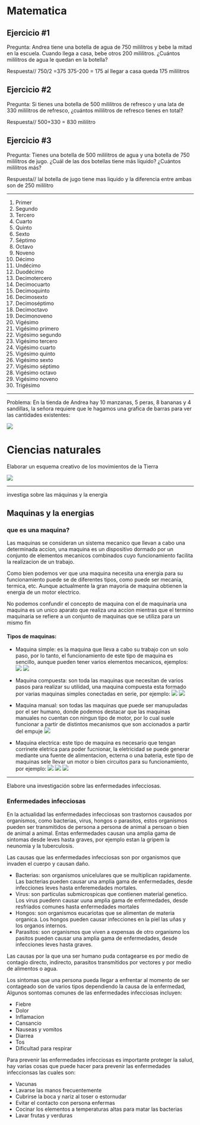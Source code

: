 # Matematica
## Ejercicio #1
Pregunta: Andrea tiene una botella de agua de 750 mililitros y bebe la mitad en la escuela. Cuando llega a casa, bebe otros 200 mililitros. ¿Cuántos mililitros de agua le quedan en la botella?

Respuesta// 750/2 =375  375-200 = 175  al llegar a casa queda 175 mililitros 

## Ejercicio #2
Pregunta: Si tienes una botella de 500 mililitros de refresco y una lata de 330 mililitros de refresco, ¿cuántos mililitros de refresco tienes en total?

Respuesta// 500+330 = 830 mililitro

## Ejercicio #3
Pregunta: Tienes una botella de 500 mililitros de agua y una botella de 750 mililitros de jugo. ¿Cuál de las dos botellas tiene más líquido? ¿Cuántos mililitros más?

Respuesta// lal botella de jugo tiene mas liquido y la diferencia entre ambas son de 250 mililitro

------
1. Primer
2. Segundo
3. Tercero
4. Cuarto
5. Quinto
6. Sexto
7. Séptimo
8. Octavo
9. Noveno
10. Décimo
11. Undécimo
12. Duodécimo
13. Decimotercero
14. Decimocuarto
15. Decimoquinto
16. Decimosexto
17. Decimoséptimo
18. Decimoctavo
19. Decimonoveno
20. Vigésimo
21. Vigésimo primero
22. Vigésimo segundo
23. Vigésimo tercero
24. Vigésimo cuarto
25. Vigésimo quinto
26. Vigésimo sexto
27. Vigésimo séptimo
28. Vigésimo octavo
29. Vigésimo noveno
30. Trigésimo

-----
Problema: En la tienda de Andrea hay 10 manzanas, 5 peras, 8 bananas y 4 sandillas, la señora requiere que le hagamos una grafica de barras para ver las cantidades existentes:

![](https://i.imgur.com/MEHGX5U.png)

# Ciencias naturales

Elaborar un esquema creativo de los movimientos de la Tierra

![](https://i.imgur.com/njvRnBI.png)

---
investiga sobre las máquinas y la energía

## Maquinas y la energias

### que es una maquina?
Las maquinas se consideran un sistema mecanico que llevan a cabo una determinada accion, una maquina es un dispositivo dormado por un conjunto de elementos mecanicos combinados cuyo funcionamiento facilita la realizacion de un trabajo.

Como bien podemos ver que una maquina necesita una energia para su funcionamiento puede se de diferentes tipos, como puede ser mecania, termica, etc. Aunque actualmente la gran mayoria de maquina obtienen la energia de un motor electrico.

No podemos confundir el concepto de maquina con el de maquinaria una maquina es un unico aparato que realiza una accion mientras que el termino maquinaria se refiere a un conjunto de maquinas que se utiliza para un mismo fin

#### Tipos de maquinas:
- Maquina simple: es la maquina que lleva a cabo su trabajo con un solo paso, por lo tanto, el funcionamiento de este tipo de maquina es sencillo, aunque pueden tener varios elementos mecanicos, ejemplos:
![](https://i.imgur.com/p6QMIMF.png)
![](https://i.imgur.com/eT8vRqj.png)
- Maquina compuesta: son toda las maquinas que necesitan de varios pasos para realizar su utilidad, una maquina compuesta esta formado por varias maquinas simples conectadas en serie, por ejemplo:
![](https://i.imgur.com/fLeY1OB.png)
![](https://i.imgur.com/27zXaeP.png)
- Maquina manual: son todas las maquinas que puede ser manupuladas por el ser humano, donde podemos destacar que las maquinas manuales no cuentan con ningun tipo de motor, por lo cual suele funcionar a partir de distintos mecanismos que son accionados a partir del empuje
![](https://i.imgur.com/6dXTmVC.png)

- Maquina electrica: este tipo de maquina es necesario que tengan corrinete eletrica para poder fucnionar, la eletricidad se puede generar mediante una fuente de alimentacion, ecterna o una bateria, este tipo de maquinas sele llevar un motor o bien circuitos para su funcionamiento, por ejemplo:
![](https://i.imgur.com/7OJXc2m.png)
![](https://i.imgur.com/FWmOOpX.png)
![](https://i.imgur.com/0ArGm2A.png)

---

Elabore una investigación sobre las enfermedades infecciosas.

### Enfermedades infecciosas

En la actualidad las enfermedades infecciosas son trastornos causados por organismos, como bacterias, virus, hongos o parasitos, estos organismos pueden ser transmitidos de persona a persona de animal a persoan o bien de animal a animal. Entas enfermedades causan una amplia gama de sintomas desde leves hasta graves, por ejemplo estan la gripem la neunomia y la tuberculosis.

Las causas que las enfermedades infecciosas son por organismos que invaden el cuerpo y causan daño.
- Bacterias: son organismos unicelulares que se multiplican rapidamente. Las bacterias pueden causar una amplia gama de enfermedades, desde infecciones leves hasta enferemedades mortales.
- Virus: son particulas submicrospicas que contienen material genetico. Los virus puedenn causar uuna amplia gama de enfermedades, desde resfriados comunes hasta enfermedades mortales
- Hongos: son organismos eucariotas que se alimentan de materia organica. Los hongos pueden causar infecciones en la piel las uñas y los organos internos.
- Parasitos: son organismos que viven a expensas de otro organismo los pasitos pueden causar una amplia gama de enfermedades, desde infecciones leves hasta graves.

Las causas por la que una ser humano puda contagearse es por medio de contagio directo, indirecto, parasitos transmitidos por vectores y por medio de alimentos o agua.

Los sintomas que una persona pueda llegar a enfrentar al momento de ser contageado son de varios tipos dependiendo la causa de la enfermedad, Algunos sontomas comunes de las enfermedades infecciosas incluyen:
- Fiebre
- Dolor
- Inflamacion
- Cansancio
- Nauseas y vomitos
- Diarrea
- Tos
- Dificultad para respirar

Para prevenir las enfermedades infecciosas es importante proteger la salud, hay varias cosas que puede hacer para prevenir las enfermedades infeccionsas las cuales son:
- Vacunas
- Lavarse las manos frecuentemente 
- Cubrirse la boca y nariz al toser o estornudar
- Evitar el contacto con persona enfermas
- Cocinar los elementos a temperaturas altas para matar las bacterias
- Lavar frutas y verduras 